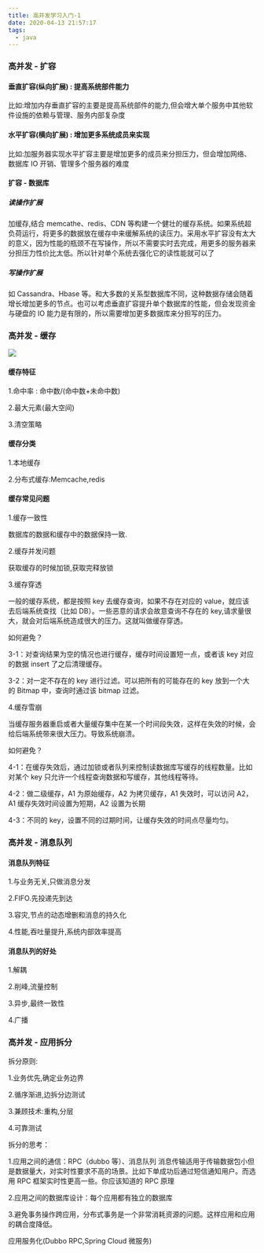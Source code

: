 ```yaml
---
title: 高并发学习入门-1
date: 2020-04-13 21:57:17
tags:
  - java
---
```


### 高并发 - 扩容

#### 垂直扩容(纵向扩展) : 提高系统部件能力

比如:增加内存垂直扩容的主要是提高系统部件的能力,但会增大单个服务中其他软件设施的依赖与管理、服务内部复杂度

#### 水平扩容(横向扩展) : 增加更多系统成员来实现

比如:加服务器实现水平扩容主要是增加更多的成员来分担压力，但会增加网络、数据库 IO 开销、管理多个服务器的难度

#### 扩容 - 数据库

##### 读操作扩展

加缓存,结合 memcathe、redis、CDN 等构建一个健壮的缓存系统。如果系统超负荷运行，将更多的数据放在缓存中来缓解系统的读压力。采用水平扩容没有太大的意义，因为性能的瓶颈不在写操作，所以不需要实时去完成，用更多的服务器来分担压力性价比太低。所以针对单个系统去强化它的读性能就可以了

##### 写操作扩展

如 Cassandra、Hbase 等。和大多数的关系型数据库不同，这种数据存储会随着增长增加更多的节点。也可以考虑垂直扩容提升单个数据库的性能，但会发现资金与硬盘的 IO 能力是有限的，所以需要增加更多数据库来分担写的压力。

### 高并发 - 缓存

![](/images/cache.jpg)

#### 缓存特征

1.命中率 : 命中数/(命中数+未命中数)

2.最大元素(最大空间)

3.清空策略

#### 缓存分类

1.本地缓存

2.分布式缓存:Memcache,redis

#### 缓存常见问题

1.缓存一致性

数据库的数据和缓存中的数据保持一致.

2.缓存并发问题

获取缓存的时候加锁,获取完释放锁

3.缓存穿透

一般的缓存系统，都是按照 key 去缓存查询，如果不存在对应的 value，就应该去后端系统查找（比如 DB）。一些恶意的请求会故意查询不存在的 key,请求量很大，就会对后端系统造成很大的压力。这就叫做缓存穿透。

如何避免？

3-1：对查询结果为空的情况也进行缓存，缓存时间设置短一点，或者该 key 对应的数据 insert 了之后清理缓存。

3-2：对一定不存在的 key 进行过滤。可以把所有的可能存在的 key 放到一个大的 Bitmap 中，查询时通过该 bitmap 过滤。

4.缓存雪崩

当缓存服务器重启或者大量缓存集中在某一个时间段失效，这样在失效的时候，会给后端系统带来很大压力。导致系统崩溃。

如何避免？

4-1：在缓存失效后，通过加锁或者队列来控制读数据库写缓存的线程数量。比如对某个 key 只允许一个线程查询数据和写缓存，其他线程等待。

4-2：做二级缓存，A1 为原始缓存，A2 为拷贝缓存，A1 失效时，可以访问 A2，A1 缓存失效时间设置为短期，A2 设置为长期

4-3：不同的 key，设置不同的过期时间，让缓存失效的时间点尽量均匀。

### 高并发 - 消息队列

#### 消息队列特征

1.与业务无关,只做消息分发

2.FIFO.先投递先到达

3.容灾,节点的动态增删和消息的持久化

4.性能,吞吐量提升,系统内部效率提高

#### 消息队列的好处

1.解耦

2.削峰,流量控制

3.异步,最终一致性

4.广播

### 高并发 - 应用拆分

拆分原则:

1.业务优先,确定业务边界

2.循序渐进,边拆分边测试

3.兼顾技术:重构,分层

4.可靠测试

拆分的思考：

1.应用之间的通信：RPC（dubbo 等）、消息队列
消息传输适用于传输数据包小但是数据量大，对实时性要求不高的场景。比如下单成功后通过短信通知用户。而选用 RPC 框架实时性更高一些。你应该知道的 RPC 原理

2.应用之间的数据库设计：每个应用都有独立的数据库

3.避免事务操作跨应用，分布式事务是一个非常消耗资源的问题。这样应用和应用的耦合度降低。

应用服务化(Dubbo RPC,Spring Cloud 微服务)
